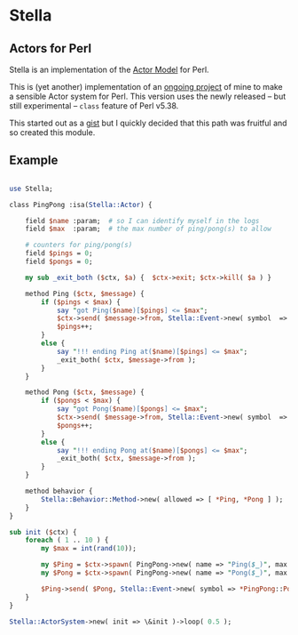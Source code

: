 # Stella

## Actors for Perl

Stella is an implementation of the [Actor Model](https://en.wikipedia.org/wiki/Actor_model) for Perl.

This is (yet another) implementation of an [ongoing project](https://github.com/stevan/ELO) of mine to make a sensible Actor system for Perl. This version uses the newly released – but still experimental – `class` feature of Perl v5.38.

This started out as a [gist](https://gist.github.com/stevan/06a091d8ce775181e8c023864beba173) but I quickly decided that this path was fruitful and so created this module.

## Example

```perl

use Stella;

class PingPong :isa(Stella::Actor) {

    field $name :param;  # so I can identify myself in the logs
    field $max  :param;  # the max number of ping/pong(s) to allow

    # counters for ping/pong(s)
    field $pings = 0;
    field $pongs = 0;

    my sub _exit_both ($ctx, $a) {  $ctx->exit; $ctx->kill( $a ) }

    method Ping ($ctx, $message) {
        if ($pings < $max) {
            say "got Ping($name)[$pings] <= $max";
            $ctx->send( $message->from, Stella::Event->new( symbol  => *Pong ) );
            $pings++;
        }
        else {
            say "!!! ending Ping at($name)[$pings] <= $max";
            _exit_both( $ctx, $message->from );
        }
    }

    method Pong ($ctx, $message) {
        if ($pongs < $max) {
            say "got Pong($name)[$pongs] <= $max";
            $ctx->send( $message->from, Stella::Event->new( symbol  => *Ping ) );
            $pongs++;
        }
        else {
            say "!!! ending Pong at($name)[$pongs] <= $max";
            _exit_both( $ctx, $message->from );
        }
    }

    method behavior {
        Stella::Behavior::Method->new( allowed => [ *Ping, *Pong ] );
    }
}

sub init ($ctx) {
    foreach ( 1 .. 10 ) {
        my $max = int(rand(10));

        my $Ping = $ctx->spawn( PingPong->new( name => "Ping($_)", max => $max ) );
        my $Pong = $ctx->spawn( PingPong->new( name => "Pong($_)", max => $max ) );

        $Ping->send( $Pong, Stella::Event->new( symbol => *PingPong::Pong ) );
    }
}

Stella::ActorSystem->new( init => \&init )->loop( 0.5 );

```


